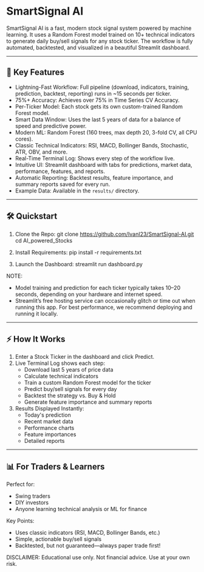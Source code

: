 SmartSignal AI
==============

SmartSignal AI is a fast, modern stock signal system powered by machine learning. 
It uses a Random Forest model trained on 10+ technical indicators to generate 
daily buy/sell signals for any stock ticker. The workflow is fully automated, 
backtested, and visualized in a beautiful Streamlit dashboard.

--------------------------------------------------
🚀 Key Features
--------------------------------------------------

- Lightning-Fast Workflow: Full pipeline (download, indicators, training, 
  prediction, backtest, reporting) runs in ~15 seconds per ticker.
- 75%+ Accuracy: Achieves over 75% in Time Series CV Accuracy.
- Per-Ticker Model: Each stock gets its own custom-trained Random Forest model.
- Smart Data Window: Uses the last 5 years of data for a balance of speed and 
  predictive power.
- Modern ML: Random Forest (160 trees, max depth 20, 3-fold CV, all CPU cores).
- Classic Technical Indicators: RSI, MACD, Bollinger Bands, Stochastic, ATR, OBV, and more.
- Real-Time Terminal Log: Shows every step of the workflow live.
- Intuitive UI: Streamlit dashboard with tabs for predictions, market data, 
  performance, features, and reports.
- Automatic Reporting: Backtest results, feature importance, and summary reports 
  saved for every run.
- Example Data: Available in the `results/` directory.

--------------------------------------------------
🛠️ Quickstart
--------------------------------------------------

1. Clone the Repo:
   git clone https://github.com/IvanI23/SmartSignal-AI.git
   cd AI_powered_Stocks

2. Install Requirements:
   pip install -r requirements.txt

3. Launch the Dashboard:
   streamlit run dashboard.py

NOTE:
- Model training and prediction for each ticker typically takes 10–20 seconds,
  depending on your hardware and internet speed.
- Streamlit’s free hosting service can occasionally glitch or time out when 
  running this app. For best performance, we recommend deploying and running it locally.

--------------------------------------------------
⚡ How It Works
--------------------------------------------------

1. Enter a Stock Ticker in the dashboard and click Predict.
2. Live Terminal Log shows each step:
   - Download last 5 years of price data
   - Calculate technical indicators
   - Train a custom Random Forest model for the ticker
   - Predict buy/sell signals for every day
   - Backtest the strategy vs. Buy & Hold
   - Generate feature importance and summary reports
3. Results Displayed Instantly:
   - Today's prediction
   - Recent market data
   - Performance charts
   - Feature importances
   - Detailed reports

--------------------------------------------------
📊 For Traders & Learners
--------------------------------------------------

Perfect for:
- Swing traders
- DIY investors
- Anyone learning technical analysis or ML for finance

Key Points:
- Uses classic indicators (RSI, MACD, Bollinger Bands, etc.)
- Simple, actionable buy/sell signals
- Backtested, but not guaranteed—always paper trade first!

DISCLAIMER:
Educational use only. Not financial advice. Use at your own risk.
